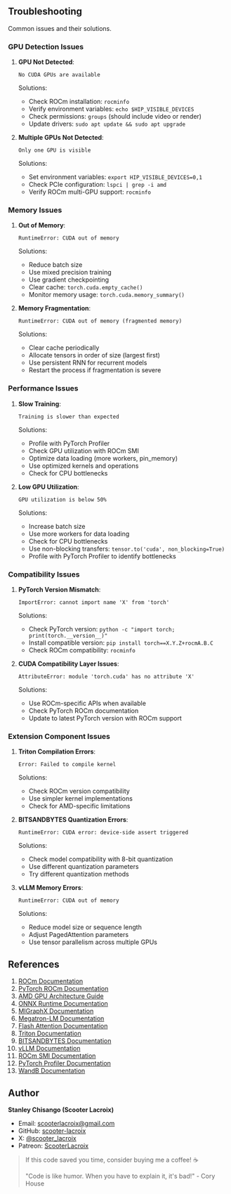 ## Troubleshooting

Common issues and their solutions.

### GPU Detection Issues

1. **GPU Not Detected**:
   ```
   No CUDA GPUs are available
   ```
   
   Solutions:
   - Check ROCm installation: `rocminfo`
   - Verify environment variables: `echo $HIP_VISIBLE_DEVICES`
   - Check permissions: `groups` (should include video or render)
   - Update drivers: `sudo apt update && sudo apt upgrade`

2. **Multiple GPUs Not Detected**:
   ```
   Only one GPU is visible
   ```
   
   Solutions:
   - Set environment variables: `export HIP_VISIBLE_DEVICES=0,1`
   - Check PCIe configuration: `lspci | grep -i amd`
   - Verify ROCm multi-GPU support: `rocminfo`

### Memory Issues

1. **Out of Memory**:
   ```
   RuntimeError: CUDA out of memory
   ```
   
   Solutions:
   - Reduce batch size
   - Use mixed precision training
   - Use gradient checkpointing
   - Clear cache: `torch.cuda.empty_cache()`
   - Monitor memory usage: `torch.cuda.memory_summary()`

2. **Memory Fragmentation**:
   ```
   RuntimeError: CUDA out of memory (fragmented memory)
   ```
   
   Solutions:
   - Clear cache periodically
   - Allocate tensors in order of size (largest first)
   - Use persistent RNN for recurrent models
   - Restart the process if fragmentation is severe

### Performance Issues

1. **Slow Training**:
   ```
   Training is slower than expected
   ```
   
   Solutions:
   - Profile with PyTorch Profiler
   - Check GPU utilization with ROCm SMI
   - Optimize data loading (more workers, pin_memory)
   - Use optimized kernels and operations
   - Check for CPU bottlenecks

2. **Low GPU Utilization**:
   ```
   GPU utilization is below 50%
   ```
   
   Solutions:
   - Increase batch size
   - Use more workers for data loading
   - Check for CPU bottlenecks
   - Use non-blocking transfers: `tensor.to('cuda', non_blocking=True)`
   - Profile with PyTorch Profiler to identify bottlenecks

### Compatibility Issues

1. **PyTorch Version Mismatch**:
   ```
   ImportError: cannot import name 'X' from 'torch'
   ```
   
   Solutions:
   - Check PyTorch version: `python -c "import torch; print(torch.__version__)"`
   - Install compatible version: `pip install torch==X.Y.Z+rocmA.B.C`
   - Check ROCm compatibility: `rocminfo`

2. **CUDA Compatibility Layer Issues**:
   ```
   AttributeError: module 'torch.cuda' has no attribute 'X'
   ```
   
   Solutions:
   - Use ROCm-specific APIs when available
   - Check PyTorch ROCm documentation
   - Update to latest PyTorch version with ROCm support

### Extension Component Issues

1. **Triton Compilation Errors**:
   ```
   Error: Failed to compile kernel
   ```
   
   Solutions:
   - Check ROCm version compatibility
   - Use simpler kernel implementations
   - Check for AMD-specific limitations

2. **BITSANDBYTES Quantization Errors**:
   ```
   RuntimeError: CUDA error: device-side assert triggered
   ```
   
   Solutions:
   - Check model compatibility with 8-bit quantization
   - Use different quantization parameters
   - Try different quantization methods

3. **vLLM Memory Errors**:
   ```
   RuntimeError: CUDA out of memory
   ```
   
   Solutions:
   - Reduce model size or sequence length
   - Adjust PagedAttention parameters
   - Use tensor parallelism across multiple GPUs

## References

1. [ROCm Documentation](https://rocm.docs.amd.com/)
2. [PyTorch ROCm Documentation](https://pytorch.org/docs/stable/notes/hip.html)
3. [AMD GPU Architecture Guide](https://www.amd.com/en/technologies/rdna-2)
4. [ONNX Runtime Documentation](https://onnxruntime.ai/)
5. [MIGraphX Documentation](https://github.com/ROCmSoftwarePlatform/AMDMIGraphX)
6. [Megatron-LM Documentation](https://github.com/NVIDIA/Megatron-LM)
7. [Flash Attention Documentation](https://github.com/Dao-AILab/flash-attention)
8. [Triton Documentation](/docs/extensions/triton_guide.md)
9. [BITSANDBYTES Documentation](/docs/extensions/bitsandbytes_guide.md)
10. [vLLM Documentation](/docs/extensions/vllm_guide.md)
11. [ROCm SMI Documentation](/docs/extensions/rocm_smi_guide.md)
12. [PyTorch Profiler Documentation](/docs/extensions/pytorch_profiler_guide.md)
13. [WandB Documentation](/docs/extensions/wandb_guide.md)


## Author

**Stanley Chisango (Scooter Lacroix)**

- Email: scooterlacroix@gmail.com
- GitHub: [scooter-lacroix](https://github.com/scooter-lacroix)
- X: [@scooter_lacroix](https://x.com/scooter_lacroix)
- Patreon: [ScooterLacroix](https://patreon.com/ScooterLacroix)

> If this code saved you time, consider buying me a coffee! ☕
> 
> "Code is like humor. When you have to explain it, it's bad!" - Cory House

